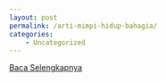 ```yaml
---
layout: post
permalink: /arti-mimpi-hidup-bahagia/
categories:
    - Uncategorized
---
```


[Baca Selengkapnya](/03)